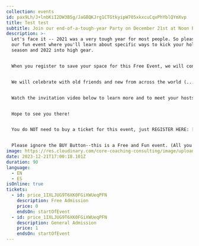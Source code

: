 ```yaml
---
collection: events
id: pax9Lh/J+lnbKiI2DW3B5g/JaGBQKJrg1CTGtkyipW705xkxcuCqxPhYblQYmXvp
title: Test test
subtitle: Join our end-of-a-tough-year Party on December 21st at Noon ET
description: >-
  Let's face it -- 2021 was a very tough year for most people. So please join
  our fun event where you'll learn about specific ways to kick your holiday
  season and 2022 into high gear. 


  When you register to save your space for this Free Event, we will confirm your reservation so your spot is saved and also send you a booklet so you can get the most out of our time together. 


  We will celebrate with old friends and new from across the world (...and we'll have two language channels to make that easier -- English and Spanish).


  Watch the invitation video below to learn more and to meet your hosts, Sharon & Bonnie.


  Hope to see you there!


  You do NOT need to buy a ticket for this event, just REGISTER HERE: [https://www.eventbrite.com/e/transform-your-holiday-from-anxiety-to-fun-tickets-222884081287](https://www.eventbrite.com/e/222884081287)


  Please ignore the BUY Button--this is a Free and Fun event. (All you have to do is register by going here: <https://www.eventbrite.com/e/transform-holiday-anxiety-into-fun-tickets-222884081287>
image: https://res.cloudinary.com/core-coaching-consulting/image/upload/v1638623723/Wonderful_Life_qudxqi.png
date: 2023-12-21T17:00:18.101Z
duration: 90
language:
  - EN
  - ES
isOnline: true
tickets:
  - id: price_1IXLJUG9T6XK0FGiXWUeqPFN
    description: Free Admission
    price: 0
    endsOn: startOfEvent
  - id: price_1IXLJUG9T6XK0FGiXWUeqPFN
    description: General Admission
    price: 1
    endsOn: startOfEvent
---
```

